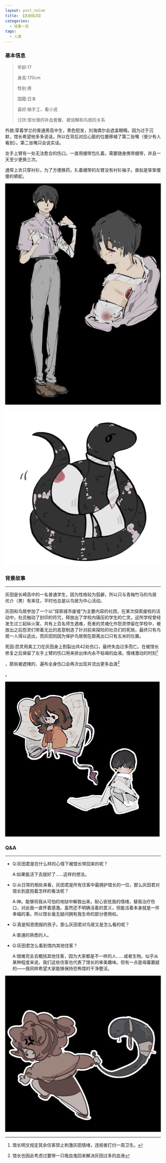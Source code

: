 ```yaml
---
layout: post_noCom
title: 【灰田佑羽】
categories:
  - 住客一览
tags:
  - 人类
---
```


### **基本信息**

> 年龄:17
>
> 身高:170cm
>
> 性别:男
>
> 国籍:日本
>
> 喜好:做手工、看小说
>
> 讨厌:馆长做的补血套餐、被误解和鸟居的关系

外貌:穿着学兰的普通男高中生，黑色短发，刘海偶尔会遮盖眼睛。因为过于沉默，馆长希望他多多说话，所以在背后对应心脏的位置移植了第二张嘴（很少有人看到）。第二张嘴只会说实话。

左手上臂有一处无法愈合的伤口。一直用绷带包扎着。需要随身携带绷带，并且一天至少更换三次。

 通常上衣只穿衬衫，为了方便换药，扎着绷带的左臂没有衬衫袖子。兽拟是笨笨傻傻的蟒蛇。

![huitian01](https://raw.githubusercontent.com/Louna0228/ocTest/e7a3dcdfb133ec9bf3a6ae3ee8b00298641778a8/assets/image/user/huitian01.jpg)

![huitian02](https://raw.githubusercontent.com/Louna0228/ocTest/e7a3dcdfb133ec9bf3a6ae3ee8b00298641778a8/assets/image/user/huitian02.jpg)

### **背景故事**

------

灰田是长崎高中的一名普通学生，因为性格较为孤僻，所以只与青梅竹马的鸟居 优介（男）有来往，平时也总是以鸟居为中心活动。

 灰田和鸟居参加了一个以“探索城市废墟”为主要内容的社团，在某次探索废校的活动中，社员触动了封印的符咒，释放出了学校内镇压的学生的亡灵。这所学校曾经发生过三起纵火案，共有上百名师生遇难，死者的灵魂化作怨灵停留在学校中，被放出之后怨灵们带着无比的恶意制造了针对前来探险的社员们的死局，最终只有鸟居一人得以逃出，而灰田则因为保护鸟居倒在距离出口只有五米的位置。

 

死因:怨灵用美工刀在灰田身上割裂出共42处伤口，最终失血过多而亡。在被馆长修复之后保留了左手上臂的伤口用来排出体内永不枯竭的血液。情绪激动的时刻[^1]

[^1]: 馆长明文规定其余住客禁止刺激灰田情绪，违规者打扫一周卫生。

，那些被遮掩的、遍布全身伤口会再次出现并流出更多血液[^2]

[^2]: 馆长也因此考虑过要带一只吸血鬼回来解决灰田过多的血液

。

![huitian03](https://raw.githubusercontent.com/Louna0228/ocTest/e7a3dcdfb133ec9bf3a6ae3ee8b00298641778a8/assets/image/user/huitian03.jpg)

### **Q&A**

------

- Q:灰田君是在什么样的心情下被馆长带回来的呢？

  A:如果能活下去就好了……这样的想法。

- Q:从日常的相处来看，灰田君是所有住客中最拥护馆长的一位，那么灰田君对馆长到底抱着怎样的看法呢？

  A:神。能够将我从可怕的地狱中解救出来，耐心安抚我的情绪，替我治疗伤口，对此我一直怀着感激。虽然还不明确活着的意义，但能活着本身就是一件幸福的事。所以馆长毫无疑问拥有我生命的部分使用权。

- Q:真是知恩图报的孩子。那么灰田君对鸟居又是怎么看的呢？

  A:普通的熟悉的人。

- Q:灰田君怎么看到馆内其他住客？

  A:很难完全去概括其他住客，因为大家都是不一样的人……或者生物。似乎从某种程度来说，我们这些住客也代表了馆长的审美趣味。但有一点是毋庸置疑的——我同样希望大家能够保持恐怖馆的干净整洁。

![huitian04](https://raw.githubusercontent.com/Louna0228/ocTest/e7a3dcdfb133ec9bf3a6ae3ee8b00298641778a8/assets/image/user/huitian04.jpg)
